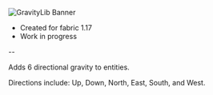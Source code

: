 ![GravityLib Banner](https://user-images.githubusercontent.com/56317194/121430473-c0d05980-c93d-11eb-8f18-4b33ecc59bed.png)

- Created for fabric 1.17
- Work in progress

--

Adds 6 directional gravity to entities.

Directions include: Up, Down, North, East, South, and West.

